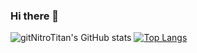 ### Hi there 👋

<!--
**gitNitroTitan/gitNitroTitan** is a ✨ _special_ ✨ repository because its `README.md` (this file) appears on your GitHub profile.

Here are some ideas to get you started:

- 🔭 I’m currently working on promises and authentication!
- 🌱 I’m currently learning multi-client app builds.
- 👯 I’m looking to collaborate on ...
- 🤔 I’m looking for help with anything promise related!
- 💬 Ask me about anything!
- 📫 How to reach me: 
- 😄 Pronouns: he/ him
- ⚡ Fun fact: Cello is my favorite muscial instrument to listen to, but I have no clue how to play!
-->
![gitNitroTitan's GitHub stats](https://github-readme-stats.vercel.app/api?username=gitNitroTitan&show_icons=true&theme=tokyonight)
[![Top Langs](https://github-readme-stats.vercel.app/api/top-langs/?username=gitNitroTitan&layout=compact&them=tokyonight)](https://github.com/gitNitroTitan/github-readme-stats)
